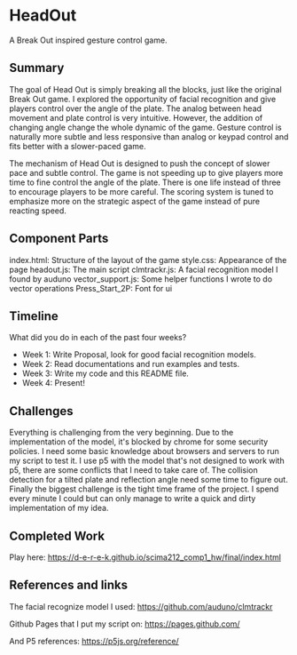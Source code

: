 # HeadOut

A Break Out inspired gesture control game.

## Summary

The goal of Head Out is simply breaking all the blocks, just like the original Break Out game. I explored the opportunity of facial recognition and give players control over the angle of the plate. The analog between head movement and plate control is very intuitive. However, the addition of changing angle change the whole dynamic of the game. Gesture control is naturally more subtle and less responsive than analog or keypad control and fits better with a slower-paced game.

The mechanism of Head Out is designed to push the concept of slower pace and subtle control. The game is not speeding up to give players more time to fine control the angle of the plate. There is one life instead of three to encourage players to be more careful. The scoring system is tuned to emphasize more on the strategic aspect of the game instead of pure reacting speed.

## Component Parts

index.html: Structure of the layout of the game
style.css:  Appearance of the page
headout.js: The main script
clmtrackr.js:   A facial recognition model I found by auduno
vector_support.js:  Some helper functions I wrote to do vector operations
Press_Start_2P: Font for ui

## Timeline

What did you do in each of the past four weeks?

- Week 1: Write Proposal, look for good facial recognition models.
- Week 2: Read documentations and run examples and tests.
- Week 3: Write my code and this README file.
- Week 4: Present!
 
## Challenges

Everything is challenging from the very beginning. Due to the implementation of the model, it's blocked by chrome for some security policies. I need some basic knowledge about browsers and servers to run my script to test it. I use p5 with the model that's not designed to work with p5, there are some conflicts that I need to take care of. The collision detection for a tilted plate and reflection angle need some time to figure out. Finally the biggest challenge is the tight time frame of the project. I spend every minute I could but can only manage to write a quick and dirty implementation of my idea.

## Completed Work

Play here:
https://d-e-r-e-k.github.io/scima212_comp1_hw/final/index.html

## References and links

The facial recognize model I used:
https://github.com/auduno/clmtrackr

Github Pages that I put my script on:
https://pages.github.com/

And P5 references:
https://p5js.org/reference/